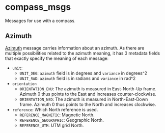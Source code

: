 <!-- SPDX-License-Identifier: BSD-3-Clause -->
<!-- SPDX-FileCopyrightText: Czech Technical University in Prague -->

# compass\_msgs

Messages for use with a compass.

## Azimuth

[Azimuth](https://docs.ros.org/en/api/compass_msgs/html/msg/Azimuth.html) message carries information about an azimuth.
As there are multiple possibilities related to the azimuth meaning, it has 3 metadata fields that exactly specify the
meaning of each message:

- `unit`:
  - `UNIT_DEG`: `azimuth` field is in degrees and `variance` in degrees^2
  - `UNIT_RAD`: `azimuth` field is in radians and `variance` in rad^2
- `orientation`
  - `ORIENTATION_ENU`: The azimuth is measured in East-North-Up frame. Azimuth 0 thus points to the East and increases
                       counter-clockwise.
  - `ORIENTATION_NED`: The azimuth is measured in North-East-Down frame. Azimuth 0 thus points to the North and
                       increases clockwise.
- `reference`: Which North reference is used.
  - `REFERENCE_MAGNETIC`: Magnetic North.
  - `REFERENCE_GEOGRAPHIC`: Geographic North.
  - `REFERENCE_UTM`: UTM grid North.